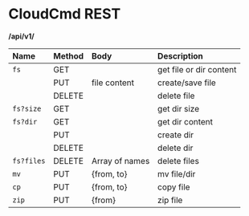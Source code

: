 CloudCmd REST
=============
**/api/v1/**

|Name         |Method   |Body           |Description                    |
|:------------|:--------|:--------------|:------------------------------|
|``fs``       |GET      |               |get file or dir content        |
|             |PUT      |file content   |create/save file               |
|             |DELETE   |               |delete file                    |
|``fs?size``  |GET      |               |get dir size                   |
|``fs?dir``   |GET      |               |get dir content                |
|             |PUT      |               |create dir                     |
|             |DELETE   |               |delete dir                     |
|``fs?files`` |DELETE   |Array of names |delete files                   |
|``mv``       |PUT      |{from, to}     |mv file/dir                    |
|``cp``       |PUT      |{from, to}     |copy file                      |
|``zip``      |PUT      |{from}         |zip file                       |
